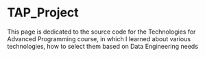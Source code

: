 # TAP_Project
This page is dedicated to the source code for the Technologies for Advanced Programming course, in which I learned about various technologies, how to select them based on Data Engineering needs

